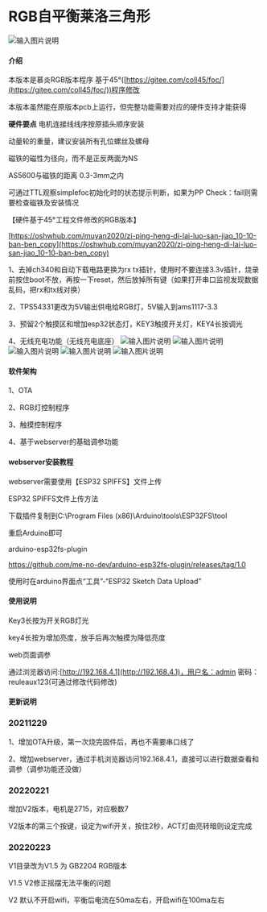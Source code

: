 # RGB自平衡莱洛三角形
![输入图片说明](%E5%BE%AE%E4%BF%A1%E5%9B%BE%E7%89%87_20211214094242.jpg)
#### 介绍

本版本是慕炎RGB版本程序 基于45°([https://gitee.com/coll45/foc/](https://gitee.com/coll45/foc/))程序修改

本版本虽然能在原版本pcb上运行，但完整功能需要对应的硬件支持才能获得

 **硬件要点** 
电机连接线线序按原插头顺序安装

动量轮的重量，建议安装所有孔位螺丝及螺母

磁铁的磁性为径向，而不是正反两面为NS

AS5600与磁铁的距离 0.3-3mm之内

可通过TTL观察simplefoc初始化时的状态提示判断，如果为PP Check：fail则需要检查磁铁及安装情况


【硬件基于45°工程文件修改的RGB版本】

[https://oshwhub.com/muyan2020/zi-ping-heng-di-lai-luo-san-jiao_10-10-ban-ben_copy](https://oshwhub.com/muyan2020/zi-ping-heng-di-lai-luo-san-jiao_10-10-ban-ben_copy)


1、去掉ch340和自动下载电路更换为rx tx插针，使用时不要连接3.3v插针，烧录前按住boot不放，再按一下reset，然后放掉所有键（如果打开串口监视发现数据乱码，把rx和tx线对换）

2、TPS54331更改为5V输出供电给RGB灯，5V输入到ams1117-3.3

3、预留2个触摸区和增加esp32状态灯，KEY3触摸开关灯，KEY4长按调光

4、无线充电功能（无线充电底座）
![输入图片说明](%E5%BE%AE%E4%BF%A1%E5%9B%BE%E7%89%87_20211226225951.jpg)
![输入图片说明](%E5%BE%AE%E4%BF%A1%E5%9B%BE%E7%89%87_20211226230215.jpg)
![输入图片说明](%E5%BE%AE%E4%BF%A1%E5%9B%BE%E7%89%87_20211226225937.jpg)
![输入图片说明](800.jpg)
![输入图片说明](800%20(1).jpg)

#### 软件架构

1、OTA

2、RGB灯控制程序

3、触摸控制程序

4、基于webserver的基础调参功能


#### webserver安装教程

webserver需要使用【ESP32 SPIFFS】文件上传

ESP32 SPIFFS文件上传方法

下载插件复制到C:\Program Files (x86)\Arduino\tools\ESP32FS\tool

重启Arduino即可

arduino-esp32fs-plugin

https://github.com/me-no-dev/arduino-esp32fs-plugin/releases/tag/1.0

使用时在arduino界面点“工具”-“ESP32 Sketch Data Upload”

#### 使用说明

Key3长按为开关RGB灯光

key4长按为增加亮度，放手后再次触摸为降低亮度

web页面调参

通过浏览器访问:[http://192.168.4.1](http://192.168.4.1)，用户名：admin 密码：reuleaux123(可通过修改代码修改)


#### 更新说明

### 20211229


1、增加OTA升级，第一次烧完固件后，再也不需要串口线了

2、增加webserver，通过手机浏览器访问192.168.4.1，直接可以进行数据查看和调参（调参功能还没做）


### 20220221

增加V2版本，电机是2715，对应极数7

V2版本的第三个按键，设定为wifi开关，按住2秒，ACT灯由亮转暗则设定完成


### 20220223

V1目录改为V1.5 为 GB2204 RGB版本

V1.5 V2修正摇摆无法平衡的问题

V2 默认不开启wifi，平衡后电流在50ma左右，开启wifi在100ma左右


